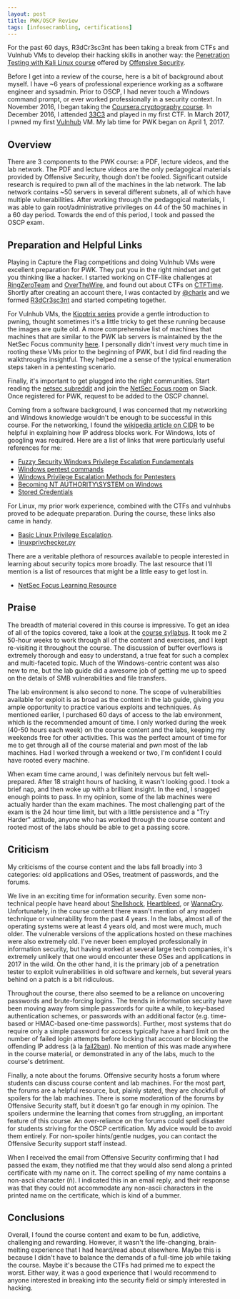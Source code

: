 ```yaml
---
layout: post
title: PWK/OSCP Review
tags: [infosecrambling, certifications]
---
```


For the past 60 days, R3dCr3sc3nt has been taking a break from CTFs and Vulnhub VMs to develop their hacking skills in another way: the [Penetration Testing with Kali Linux course](https://www.offensive-security.com/information-security-training/penetration-testing-training-kali-linux/) offered by [Offensive Security](https://www.offensive-security.com/).

Before I get into a review of the course, here is a bit of background about myself. I have ~6 years of professional experience working as a software engineer and sysadmin. Prior to OSCP, I had never touch a Windows command prompt, or ever worked professionally in a security context. In November 2016, I began taking the [Coursera cryptography course](course://www.coursera.org/learn/crypto). In December 2016, I attended [33C3](https://events.ccc.de/congress/2016/wiki/Main_Page) and played in my first CTF. In March 2017, I pwned my first [Vulnhub](https://www.vulnhub.com/) VM. My lab time for PWK began on April 1, 2017.

## Overview

There are 3 components to the PWK course: a PDF, lecture videos, and the lab network. The PDF and lecture videos are the only pedagogical materials provided by Offensive Security, though don't be fooled. Significant outside research is required to pwn all of the machines in the lab network. The lab network contains ~50 servers in several different subnets, all of which have multiple vulnerabilities. After working through the pedagogical materials, I was able to gain root/administrative privileges on 44 of the 50 machines in a 60 day period. Towards the end of this period, I took and passed the OSCP exam.

## Preparation and Helpful Links
Playing in Capture the Flag competitions and doing Vulnhub VMs were excellent preparation for PWK. They put you in the right mindset and get you thinking like a hacker. I started working on CTF-like challenges at [RingZeroTeam](https://ringzer0team.com/) and [OverTheWire](http://overthewire.org/wargames/), and found out about CTFs on [CTFTime](http://ctftime.org/). Shortly after creating an account there, I was contacted by [@charix](https://github.com/charix46) and we formed [R3dCr3sc3nt](https://ctftime.org/team/32761) and started competing together.

For Vulnhub VMs, the [Kioptrix series](https://www.vulnhub.com/?q=Kioptrix&sort=date-asc&type=vm) provide a gentle introduction to pwning, thought sometimes it's a little tricky to get these running because the images are quite old. A more comprehensive list of machines that machines that are similar to the PWK lab servers is maintained by the the NetSec Focus community [here](https://docs.google.com/spreadsheets/d/1dwSMIAPIam0PuRBkCiDI88pU3yzrqqHkDtBngUHNCw8/edit#gid=0). I personally didn't invest very much time in rooting these VMs prior to the beginning of PWK, but I did find reading the walkthroughs insightful. They helped me a sense of the typical enumeration steps taken in a pentesting scenario.

Finally, it's important to get plugged into the right communities. Start reading the [netsec subreddit](https://www.reddit.com/r/netsec/) and join the [NetSec Focus room](https://netsecfocus.slack.com) on Slack. Once registered for PWK, request to be added to the OSCP channel.

Coming from a software background, I was concerned that my networking and Windows knowledge wouldn't be enough to be successful in this course. For the networking, I found the [wikipedia article on CIDR](https://en.wikipedia.org/wiki/Classless_Inter-Domain_Routing) to be helpful in explaining how IP address blocks work. For Windows, lots of googling was required. Here are a list of links that were particularly useful references for me:
- [Fuzzy Security Windows Privilege Escalation Fundamentals](http://www.fuzzysecurity.com/tutorials/16.html)
- [Windows pentest commands](http://www.networkpentest.net/p/windows-command-list.html)
- [Windows Privilege Escalation Methods for Pentesters](https://pentest.blog/windows-privilege-escalation-methods-for-pentesters/)
- [Becoming NT AUTHORITY\SYSTEM on Windows](https://security.fnal.gov/cookbook/LocalSystem.html)
- [Stored Credentials](https://pentestlab.blog/2017/04/19/stored-credentials/)

For Linux, my prior work experience, combined with the CTFs and vulnhubs proved to be adequate preparation. During the course, these links also came in handy.

- [Basic Linux Privilege Escalation](https://blog.g0tmi1k.com/2011/08/basic-linux-privilege-escalation/).
- [linuxprivchecker.py](http://www.securitysift.com/download/linuxprivchecker.py)

There are a veritable plethora of resources available to people interested in learning about security topics more broadly. The last resource that I'll mention is a list of resources that might be a little easy to get lost in.

- [NetSec Focus Learning Resource](https://docs.google.com/spreadsheets/d/1TD8KTRXvXwy1yU6s7Nz_JuNh7b7fa7pINZuHOVjtAAg/edit#gid=745476740)

## Praise

The breadth of material covered in this course is impressive. To get an idea of all of the topics covered, take a look at the [course syllabus](https://www.offensive-security.com/documentation/penetration-testing-with-kali.pdf). It took me 2 50-hour weeks to work through all of the content and exercises, and I kept re-visiting it throughout the course. The discussion of buffer overflows is extremely thorough and easy to understand, a true feat for such a complex and multi-faceted topic. Much of the Windows-centric content was also new to me, but the lab guide did a awesome job of getting me up to speed on the details of SMB vulnerabilities and file transfers.

The lab environment is also second to none. The scope of vulnerabilities available for exploit is as broad as the content in the lab guide, giving you ample opportunity to practice various exploits and techniques. As mentioned earlier, I purchased 60 days of access to the lab environment, which is the recommended amount of time. I only worked during the week (40-50 hours each week) on the course content and the labs, keeping my weekends free for other activities. This was the perfect amount of time for me to get through all of the course material and pwn most of the lab machines. Had I worked through a weekend or two, I'm confident I could have rooted every machine.

When exam time came around, I was definitely nervous but felt well-prepared. After 18 straight hours of hacking, it wasn't looking good. I took a brief nap, and then woke up with a brilliant insight. In the end, I snagged enough points to pass. In my opinion, some of the lab machines were actually harder than the exam machines. The most challenging part of the exam is the 24 hour time limit, but with a little persistence and a "Try Harder" attitude, anyone who has worked through the course content and rooted most of the labs should be able to get a passing score.

## Criticism

My criticisms of the course content and the labs fall broadly into 3 categories: old applications and OSes, treatment of passwords, and the forums.

We live in an exciting time for information security. Even some non-technical people have heard about [Shellshock](https://en.wikipedia.org/wiki/Shellshock_%28software_bug%29), [Heartbleed](https://en.wikipedia.org/wiki/Heartbleed), or [WannaCry](https://en.wikipedia.org/wiki/WannaCry_ransomware_attack). Unfortunately, in the course content there wasn't mention of any modern technique or vulnerability from the past 4 years. In the labs, almost all of the operating systems were at least 4 years old, and most were much, much older. The vulnerable versions of the applications hosted on these machines were also extremely old. I've never been employed professionally in information security, but having worked at several large tech companies, it's extremely unlikely that one would encounter these OSes and applications in 2017 in the wild. On the other hand, it is the primary job of a penetration tester to exploit vulnerabilities in old software and kernels, but several years behind on a patch is a bit ridiculous.

Throughout the course, there also seemed to be a reliance on uncovering passwords and brute-forcing logins. The trends in information security have been moving away from simple passwords for quite a while, to key-based authentication schemes, or passwords with an additional factor (e.g. time-based or HMAC-based one-time passwords). Further, most systems that do require only a simple password for access typically have a hard limit on the number of failed login attempts before locking that account or blocking the offending IP address (à la [fail2ban](http://www.fail2ban.org/wiki/index.php/Main_Page)). No mention of this was made anywhere in the course material, or demonstrated in any of the labs, much to the course's detriment.

Finally, a note about the forums. Offensive security hosts a forum where students can discuss course content and lab machines. For the most part, the forums are a helpful resource, but, plainly stated, they are chockfull of spoilers for the lab machines. There is some moderation of the forums by Offensive Security staff, but it doesn't go far enough in my opinion. The spoilers undermine the learning that comes from struggling, an important feature of this course. An over-reliance on the forums could spell disaster for students striving for the OSCP certification. My advice would be to avoid them entirely. For non-spoiler hints/gentle nudges, you can contact the Offensive Security support staff instead.

When I received the email from Offensive Security confirming that I had passed the exam, they notified me that they would also send along a printed certificate with my name on it. The correct spelling of my name contains a non-ascii character (ñ). I indicated this in an email reply, and their response was that they could not accommodate any non-ascii characters in the printed name on the certificate, which is kind of a bummer.

## Conclusions

Overall, I found the course content and exam to be fun, addictive, challenging and rewarding. However, it wasn't the life-changing, brain-melting experience that I had heard/read about elsewhere. Maybe this is because I didn't have to balance the demands of a full-time job while taking the course. Maybe it's because the CTFs had primed me to expect the worst. Either way, it was a good experience that I would recommend to anyone interested in breaking into the security field or simply interested in hacking.
